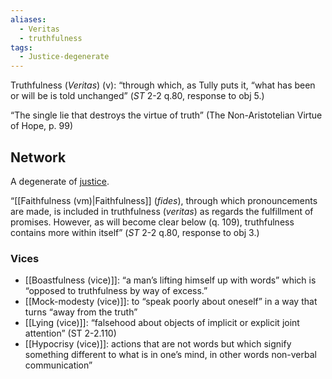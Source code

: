 ```yaml
---
aliases:
  - Veritas
  - truthfulness
tags:
  - Justice-degenerate
---
```

Truthfulness (*Veritas*) (v): “through which, as Tully puts it, “what has been or will be is told unchanged” (*ST* 2-2 q.80, response to obj 5.)

“The single lie that destroys the virtue of truth” (The Non-Aristotelian Virtue of Hope, p. 99)

## Network
A degenerate of [justice](obsidian://open?vault=Obsidian&file=VGBF%20Network%2FCardinal%20Virtues%2FJustice%20(v)).

 “[[Faithfulness (vm)|Faithfulness]] (*fides*), through which pronouncements are made, is included in truthfulness (*veritas*) as regards the fulfillment of promises. However, as will become clear below (q. 109), truthfulness contains more within itself” (*ST* 2-2 q.80, response to obj 3.)

### Vices
- [[Boastfulness (vice)]]: “a man’s lifting himself up with words” which is “opposed to truthfulness by way of excess.”
- [[Mock-modesty (vice)]]: to “speak poorly about oneself” in a way that turns “away from the truth”
- [[Lying (vice)]]: “falsehood about objects of implicit or explicit joint attention” (ST 2-2.110)
- [[Hypocrisy (vice)]]: actions that are not words but which signify something different to what is in one’s mind, in other words non-verbal communication”